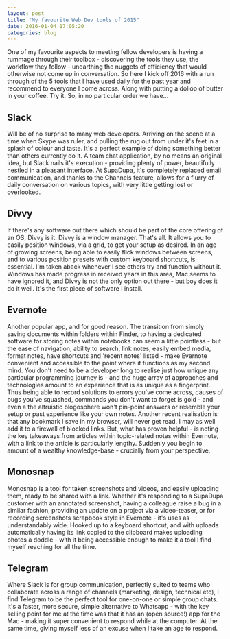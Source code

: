 ```yaml
---
layout: post
title: "My favourite Web Dev tools of 2015"
date: 2016-01-04 17:05:20
categories: blog
---
```


One of my favourite aspects to meeting fellow developers is having a rummage through their toolbox - discovering the tools they use, the workflow they follow - unearthing the nuggets of efficiency that would otherwise not come up in conversation. So here I kick off 2016 with a run through of the 5 tools that I have used daily for the past year and recommend to everyone I come across. Along with putting a dollop of butter in your coffee. Try it. So, in no particular order we have...

## Slack

Will be of no surprise to many web developers. Arriving on the scene at a time when Skype was ruler, and pulling the rug out from under it's feet in a splash of colour and taste. It's a perfect example of doing something better than others currently do it. A team chat application, by no means an original idea, but Slack nails it's execution - providing plenty of power, beautifully nestled in a pleasant interface. At SupaDupa, it's completely replaced email communication, and thanks to the Channels feature, allows for a flurry of daily conversation on various topics, with very little getting lost or overlooked.

## Divvy

If there's any software out there which should be part of the core offering of an OS, Divvy is it. Divvy is a window manager. That's all. It allows you to easily position windows, via a grid, to get your setup as desired. In an age of growing screens, being able to easily flick windows between screens, and to various position presets with custom keyboard shortcuts, is essential. I'm taken aback whenever I see others try and function without it. Windows has made progress in received years in this area, Mac seems to have ignored it, and Divvy is not the only option out there - but boy does it do it well. It's the first piece of software I install.

## Evernote

Another popular app, and for good reason. The transition from simply saving documents within folders within Finder, to having a dedicated software for storing notes within notebooks can seem a little pointless - but the ease of navigation, ability to search, link notes, easily embed media, format notes, have shortcuts and 'recent notes' listed - make Evernote convenient and accessible to the point where it functions as my second mind. You don't need to be a developer long to realise just how unique any particular programming journey is - and the huge array of approaches and technologies amount to an experience that is as unique as a fingerprint. Thus being able to record solutions to errors you've come across, causes of bugs you've squashed, commands you don't want to forget is gold - and even a the altruistic blogosphere won't pin-point answers or resemble your setup or past experience like your own notes. Another recent realisation is that any bookmark I save in my browser, will never get read. I may as well add it to a firewall of blocked links. But, what has proven helpful - is noting the key takeaways from articles within topic-related notes within Evernote, with a link to the article is particularly lengthy. Suddenly you begin to amount of a wealthy knowledge-base - crucially from your perspective.

## Monosnap

Monosnap is a tool for taken screenshots and videos, and easily uploading them, ready to be shared with a link. Whether it's responding to a SupaDupa customer with an annotated screenshot, having a colleague raise a bug in a similar fashion, providing an update on a project via a video-teaser, or for recording screenshots scrapbook style in Evernote - it's uses as understandably wide. Hooked up to a keyboard shortcut, and with uploads automatically having its link copied to the clipboard makes uploading photos a doddle - with it being accessible enough to make it a tool I find myself reaching for all the time.

## Telegram

Where Slack is for group communication, perfectly suited to teams who collaborate across a range of channels (marketing, design, technical etc), I find Telegram to be the perfect tool for one-on-one or simple group chats. It's a faster, more secure, simple alternative to Whatsapp - with the key selling point for me at the time was that it has an (open source!) app for the Mac - making it super convenient to respond while at the computer. At the same time, giving myself less of an excuse when I take an age to respond.
